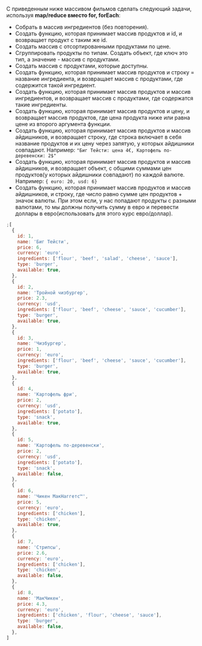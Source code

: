 C приведенным ниже массивом фильмов сделать следующий задачи, используя **map/reduce вместо for, forEach**:

- Собрать в массив ингредиентов (без повторения).
- Создать функцию, которая принимает массив продуктов и id, и возвращает продукт с таким же id.
- Создать массив с отсортированными продуктами по цене.
- Сгруппировать продукты по типам. Создать объект, где ключ это тип, а значение - массив с продуктами.
- Создать массив с продуктами, которые доступны.
- Создать функцию, которая принимает массив продуктов и строку = название ингредиента, и возвращает массив с продуктами, где содержится такой ингредиент.
- Создать функцию, которая принимает массив продуктов и массив ингредиентов, и возвращает массив с продуктами, где содержатся такие ингредиенты.
- Создать функцию, которая принимает массив продуктов и цену, и возвращает массив продуктов, где цена продукта ниже или равна цене из второго аргумента функции.
- Создать функцию, которая принимает массив продуктов и массив айдишников, и возвращает строку, где строка включает в себя название продуктов и их цену через запятую, у которых айдишники совпадают.
  Например: `"Биг Тейсти: цена 4€, Картофель по-деревенски: 2$"`
- Создать функцию, которая принимает массив продуктов и массив айдишников, и возвращает объект, c общими суммами цен продуктов(у которых айдишники совпадают) по каждой валюте.
  Например: `{ euro: 20, usd: 6}`
- Создать функцию, которая принимает массив продуктов и массив айдишников, и строку, где число равно сумме цен продуктов + значок валюты. При этом если, у нас попадают продукты с разными валютами, то мы должны получить сумму в евро и перевести доллары в евро(использовать для этого курс евро/доллар).

```js
;[
  {
    id: 1,
    name: 'Биг Тейсти',
    price: 6,
    currency: 'euro',
    ingredients: ['flour', 'beef', 'salad', 'cheese', 'sauce'],
    type: 'burger',
    available: true,
  },
  {
    id: 2,
    name: 'Тройной чизбургер',
    price: 2.3,
    currency: 'usd',
    ingredients: ['flour', 'beef', 'cheese', 'sauce', 'cucumber'],
    type: 'burger',
    available: true,
  },
  {
    id: 3,
    name: 'Чизбургер',
    price: 1,
    currency: 'euro',
    ingredients: ['flour', 'beef', 'cheese', 'sauce', 'cucumber'],
    type: 'burger',
    available: true,
  },
  {
    id: 4,
    name: 'Картофель фри',
    price: 2,
    currency: 'usd',
    ingredients: ['potato'],
    type: 'snack',
    available: true,
  },
  {
    id: 5,
    name: 'Картофель по-деревенски',
    price: 2,
    currency: 'usd',
    ingredients: ['potato'],
    type: 'snack',
    available: false,
  },
  {
    id: 6,
    name: 'Чикен МакНаггетс™',
    price: 5,
    currency: 'euro',
    ingredients: ['chicken'],
    type: 'chicken',
    available: true,
  },
  {
    id: 7,
    name: 'Стрипсы',
    price: 2.6,
    currency: 'euro',
    ingredients: ['chicken'],
    type: 'chicken',
    available: false,
  },
  {
    id: 8,
    name: 'МакЧикен',
    price: 4.3,
    currency: 'euro',
    ingredients: ['chicken', 'flour', 'cheese', 'sauce'],
    type: 'burger',
    available: false,
  },
]
```
